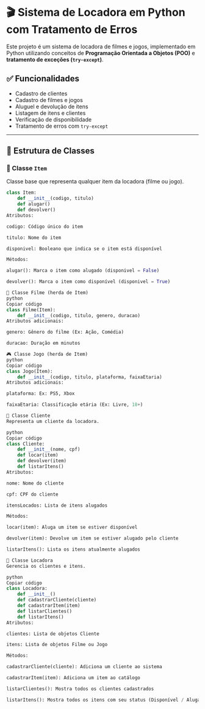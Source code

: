 # 🎬 Sistema de Locadora em Python com Tratamento de Erros

Este projeto é um sistema de locadora de filmes e jogos, implementado em Python utilizando conceitos de **Programação Orientada a Objetos (POO)** e **tratamento de exceções (`try-except`)**.

## ✅ Funcionalidades

- Cadastro de clientes
- Cadastro de filmes e jogos
- Aluguel e devolução de itens
- Listagem de itens e clientes
- Verificação de disponibilidade
- Tratamento de erros com `try-except`

---

## 🧱 Estrutura de Classes

### 🔹 Classe `Item`

Classe base que representa qualquer item da locadora (filme ou jogo).

```python
class Item:
    def __init__(codigo, titulo)
    def alugar()
    def devolver()
Atributos:

codigo: Código único do item

titulo: Nome do item

disponivel: Booleano que indica se o item está disponível

Métodos:

alugar(): Marca o item como alugado (disponivel = False)

devolver(): Marca o item como disponível (disponivel = True)

🎥 Classe Filme (herda de Item)
python
Copiar código
class Filme(Item):
    def __init__(codigo, titulo, genero, duracao)
Atributos adicionais:

genero: Gênero do filme (Ex: Ação, Comédia)

duracao: Duração em minutos

🎮 Classe Jogo (herda de Item)
python
Copiar código
class Jogo(Item):
    def __init__(codigo, titulo, plataforma, faixaEtaria)
Atributos adicionais:

plataforma: Ex: PS5, Xbox

faixaEtaria: Classificação etária (Ex: Livre, 18+)

👤 Classe Cliente
Representa um cliente da locadora.

python
Copiar código
class Cliente:
    def __init__(nome, cpf)
    def locar(item)
    def devolver(item)
    def listarItens()
Atributos:

nome: Nome do cliente

cpf: CPF do cliente

itensLocados: Lista de itens alugados

Métodos:

locar(item): Aluga um item se estiver disponível

devolver(item): Devolve um item se estiver alugado pelo cliente

listarItens(): Lista os itens atualmente alugados

🏪 Classe Locadora
Gerencia os clientes e itens.

python
Copiar código
class Locadora:
    def __init__()
    def cadastrarCliente(cliente)
    def cadastrarItem(item)
    def listarClientes()
    def listarItens()
Atributos:

clientes: Lista de objetos Cliente

itens: Lista de objetos Filme ou Jogo

Métodos:

cadastrarCliente(cliente): Adiciona um cliente ao sistema

cadastrarItem(item): Adiciona um item ao catálogo

listarClientes(): Mostra todos os clientes cadastrados

listarItens(): Mostra todos os itens com seu status (Disponível / Alugado)
